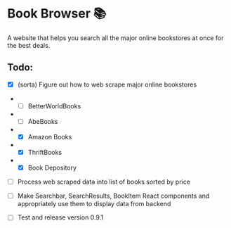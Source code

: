 # Book Browser 📚

A website that helps you search all the major online bookstores at once for the best deals.

## Todo:

- [x] (sorta) Figure out how to web scrape major online bookstores
- - [ ] BetterWorldBooks
- - [ ] AbeBooks
- - [x] Amazon Books
- - [x] ThriftBooks
- - [x] Book Depository

- [ ] Process web scraped data into list of books sorted by price

- [ ] Make Searchbar, SearchResults, BookItem React components and appropriately use them to display data from backend

- [ ] Test and release version 0.9.1